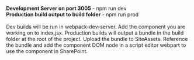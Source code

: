 <b>Development Server on port 3005</b> - npm run dev <br />
<b>Production build output to build folder</b> - npm run prod <br />
<br />
 Dev builds will be run in webpack-dev-server. Add the component you are working on to index.jsx. Production builds will output a bundle in the build folder at the root of the project. Upload the bundle to SiteAssets. Reference the bundle and add the component DOM node in a script editor webpart to use the component in SharePoint.<br />
